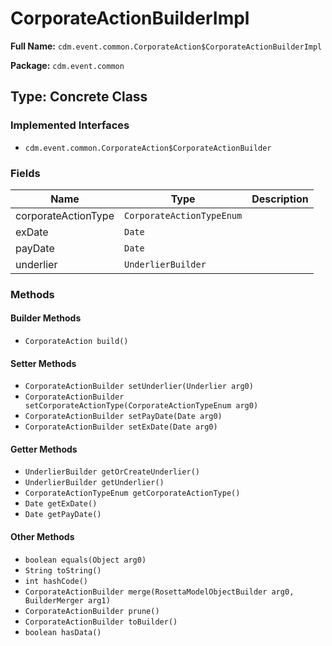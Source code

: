 # CorporateActionBuilderImpl

**Full Name:** `cdm.event.common.CorporateAction$CorporateActionBuilderImpl`

**Package:** `cdm.event.common`

## Type: Concrete Class

### Implemented Interfaces

- `cdm.event.common.CorporateAction$CorporateActionBuilder`

### Fields

| Name | Type | Description |
|------|------|-------------|
| corporateActionType | `CorporateActionTypeEnum` |  |
| exDate | `Date` |  |
| payDate | `Date` |  |
| underlier | `UnderlierBuilder` |  |

### Methods

#### Builder Methods

- `CorporateAction build()`

#### Setter Methods

- `CorporateActionBuilder setUnderlier(Underlier arg0)`
- `CorporateActionBuilder setCorporateActionType(CorporateActionTypeEnum arg0)`
- `CorporateActionBuilder setPayDate(Date arg0)`
- `CorporateActionBuilder setExDate(Date arg0)`

#### Getter Methods

- `UnderlierBuilder getOrCreateUnderlier()`
- `UnderlierBuilder getUnderlier()`
- `CorporateActionTypeEnum getCorporateActionType()`
- `Date getExDate()`
- `Date getPayDate()`

#### Other Methods

- `boolean equals(Object arg0)`
- `String toString()`
- `int hashCode()`
- `CorporateActionBuilder merge(RosettaModelObjectBuilder arg0, BuilderMerger arg1)`
- `CorporateActionBuilder prune()`
- `CorporateActionBuilder toBuilder()`
- `boolean hasData()`

